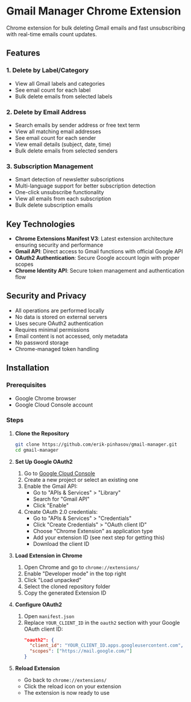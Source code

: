 # Gmail Manager Chrome Extension

Chrome extension for bulk deleting Gmail emails and fast unsubscribing with real-time emails count updates.

## Features

### 1. Delete by Label/Category

- View all Gmail labels and categories
- See email count for each label
- Bulk delete emails from selected labels

### 2. Delete by Email Address

- Search emails by sender address or free text term
- View all matching email addresses
- See email count for each sender
- View email details (subject, date, time)
- Bulk delete emails from selected senders

### 3. Subscription Management

- Smart detection of newsletter subscriptions
- Multi-language support for better subscription detection
- One-click unsubscribe functionality
- View all emails from each subscription
- Bulk delete subscription emails

## Key Technologies

- **Chrome Extensions Manifest V3**: Latest extension architecture ensuring security and performance
- **Gmail API**: Direct access to Gmail functions with official Google API
- **OAuth2 Authentication**: Secure Google account login with proper scopes
- **Chrome Identity API**: Secure token management and authentication flow

## Security and Privacy

- All operations are performed locally
- No data is stored on external servers
- Uses secure OAuth2 authentication
- Requires minimal permissions
- Email content is not accessed, only metadata
- No password storage
- Chrome-managed token handling

## Installation

### Prerequisites

- Google Chrome browser
- Google Cloud Console account

### Steps

1. **Clone the Repository**

   ```bash
   git clone https://github.com/erik-pinhasov/gmail-manager.git
   cd gmail-manager
   ```

2. **Set Up Google OAuth2**

   1. Go to [Google Cloud Console](https://console.cloud.google.com/)
   2. Create a new project or select an existing one
   3. Enable the Gmail API:
      - Go to "APIs & Services" > "Library"
      - Search for "Gmail API"
      - Click "Enable"
   4. Create OAuth 2.0 credentials:
      - Go to "APIs & Services" > "Credentials"
      - Click "Create Credentials" > "OAuth client ID"
      - Choose "Chrome Extension" as application type
      - Add your extension ID (see next step for getting this)
      - Download the client ID

3. **Load Extension in Chrome**

   1. Open Chrome and go to `chrome://extensions/`
   2. Enable "Developer mode" in the top right
   3. Click "Load unpacked"
   4. Select the cloned repository folder
   5. Copy the generated Extension ID

4. **Configure OAuth2**

   1. Open `manifest.json`
   2. Replace `YOUR_CLIENT_ID` in the `oauth2` section with your Google OAuth client ID:
      ```json
      "oauth2": {
        "client_id": "YOUR_CLIENT_ID.apps.googleusercontent.com",
        "scopes": ["https://mail.google.com/"]
      }
      ```

5. **Reload Extension**
   - Go back to `chrome://extensions/`
   - Click the reload icon on your extension
   - The extension is now ready to use
